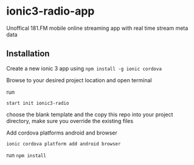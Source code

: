 # ionic3-radio-app
Unoffical 181.FM mobile online streaming app with real time stream meta data

## Installation
Create a new ionic 3 app using
``` npm install -g ionic cordova ```

Browse to your desired project location and open terminal

run

```start init ionic3-radio```

choose the blank template and the copy this repo into your project directory, make sure you override the existing files

 
Add cordova platforms android and browser

```ionic cordova platform add android browser```

run
```npm install```
